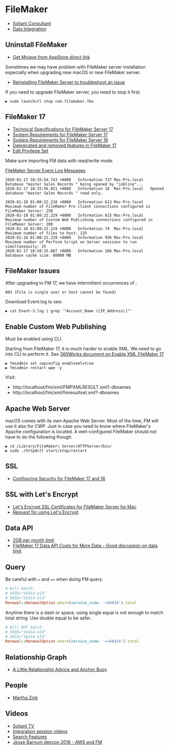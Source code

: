 # FileMaker

* [Soliant Consultant](https://www.soliantconsulting.com/filemaker)
* [Data Integration](https://www.filemaker.com/learning/custom-app-academy/205/overview.html)

## Uninstall FileMaker

* [Get Mojave from AppStore direct link](https://itunes.apple.com/us/app/macos-mojave/id1398502828?mt=12)

Sometimes we may have problem with FileMaker server installation especially when upgrading new macOS or new FileMaker server.

* [Reinstalling FileMaker Server to troubleshoot an issue](https://support.filemaker.com/s/article/Reinstalling-FileMaker-Server-to-troubleshoot-an-issue-1503693085688?language=en_US)

If you need to upgrade FileMaker server, you need to stop it first.

```
▶ sudo launchctl stop com.filemaker.fms
```

## FileMaker 17

* [Technical Specifications for FileMaker Server 17](https://www.filemaker.com/products/filemaker-server/17-technical-specifications.html)
* [System Requirements for FileMaker Server 17](https://support.filemaker.com/s/article/System-Requirements-for-FileMaker-Server-17?language=en_US)
* [System Requirements for FileMaker Server 18](https://support.filemaker.com/s/article/System-Requirements-for-FileMaker-Server-18?language=en_US)
* [Deprecated and removed features in FileMaker 17](https://support.filemaker.com/s/answerview?language=en_US&anum=000026028)
* [Edit Privilege Set](http://docs.360works.com/index.php/Enable_XML_FileMaker_17)

Make sure importing FM data with read/write mode.

[FileMaker Server Event Log Messages](https://support.filemaker.com/s/article/FileMaker-Server-Event-Log-Messages-1503692957592?language=en_US)

```
2020-01-17 18:35:54.743 +0800	Information	737	Mac-Pro.local	Database "master Sales Records " being opened by "jobline"...
2020-01-17 18:35:56.021 +0800	Information	18	Mac-Pro.local	Opened database "master Sales Records " read only.

2020-01-18 01:08:22.218 +0800	Information	613	Mac-Pro.local	Maximum number of FileMaker Pro client connections configured in FileMaker Server: 250
2020-01-18 01:08:22.219 +0800	Information	615	Mac-Pro.local	Maximum number of Custom Web Publishing connections configured in FileMaker Server: 200
2020-01-18 01:08:22.219 +0800	Information	74	Mac-Pro.local	Maximum number of files to host: 125
2020-01-18 01:08:22.219 +0800	Information	936	Mac-Pro.local	Maximum number of Perform Script on Server sessions to run simultaneously: 25
2020-01-17 18:58:15.687 +0800	Information	166	Mac-Pro.local	Database cache size: 80000 MB
```

## FileMaker Issues

After upgrading to FM 17, we have intermittent occurrences of :

```
803 (File is single user or host cannot be found)
```

Download Event.log to see:

```
▶ cat Event-3.log | grep '"Account_Name \[IP_Address\]"'
```

## Enable Custom Web Publishing

Must be enabled using CLI.

Starting from FileMaker 17, it is much harder to enable XML. We need to go into CLI to perform it. See [360Works document on Enable XML FileMaker 17](http://docs.360works.com/index.php/Enable_XML_FileMaker_17)

```
▶ fmsadmin set cwpconfig enablexml=true
▶ fmsadmin restart wpe -y
```

Visit: 

* http://localhost/fmi/xml/FMPXMLRESULT.xml?-dbnames
* http://localhost/fmi/xml/fmresultset.xml?-dbnames

## Apache Web Server

macOS comes with its own Apache Web Server. Most of the time, FM will use it also for CWP. Just in case you need to know where FileMaker's Apache configuration is located. A well-configured FileMaker should not have to do the following though.

```
▶ cd /Library/FileMaker\ Server/HTTPServer/bin/
▶ sudo ./httpdctl start/stop/restart
```

## SSL

* [Configuring Security for FileMaker 17 and 18](https://support.filemaker.com/s/article/Configuring-Security-for-FileMaker-17?language=en_US)

## SSL with Let's Encrypt

* [Let's Encrypt SSL Certificates for FileMaker Server for Mac](https://bluefeathergroup.com/blog/lets-encrypt-ssl-certificates-for-filemaker-server-for-mac/)
* [Request for using Let's Encrypt](https://community.filemaker.com/en/s/idea/0870H000000fyCcQAI/detail)

## Data API

* [2GB per month limit](https://community.filemaker.com/thread/186361)
* [FileMaker 17 Data API Costs for More Data - Good discussion on data limit](https://community.filemaker.com/en/s/question/0D50H00006dsjnzSAA/filemaker-17-data-api-costs-for-more-data)

## Query

Be careful with `=` and `==` when doing FM query.

```ruby
# Will match:
# SRID="S6414-old"
# SRID="S6414 old"
Renewal::RenewalOption.where(service_code: '=S6414').total
```

Anytime there is a dash or space, using single equal is not enough to match total string. Use double equal to be safer.

```ruby
# Will NOT match:
# SRID="S6414-old"
# SRID="S6414 old"
Renewal::RenewalOption.where(service_code: '==S6414').total
```

## Relationship Graph

* [A Little Relationship Advice and Anchor Buoy](https://medium.com/filemaker/a-little-filemaker-relationship-advice-and-anchor-buoy-84e1be88e3a0)

## People

* [Martha Zink](https://twitter.com/mz123)

## Videos

* [Soliant TV](https://www.youtube.com/user/SoliantConsultingTV/videos)
* [Integration session videos](https://www.youtube.com/playlist?list=PLkvKnBkQSCeSvp0mzwQAuqSTSeJOaZv35)
* [Search Features](https://app.works/community/training-tutorials/search-features/)
* [Jesse Barnum devcon 2018 - AWS and FM](https://www.youtube.com/results?search_query=Jesse+Barnum+devcon+2018)


